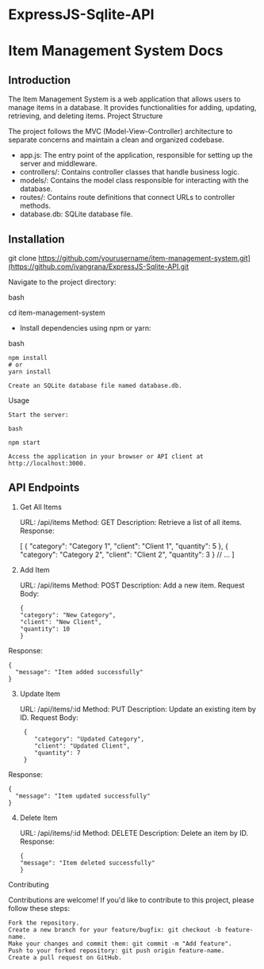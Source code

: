 # ExpressJS-Sqlite-API

# Item Management System Docs

## Introduction

The Item Management System is a web application that allows users to manage items in a database. It provides functionalities for adding, updating, retrieving, and deleting items.
Project Structure

The project follows the MVC (Model-View-Controller) architecture to separate concerns and maintain a clean and organized codebase.

- app.js: The entry point of the application, responsible for setting up the server and middleware.
- controllers/: Contains controller classes that handle business logic.
- models/: Contains the model class responsible for interacting with the database.
- routes/: Contains route definitions that connect URLs to controller methods.
- database.db: SQLite database file.

## Installation


git clone https://github.com/yourusername/item-management-system.git](https://github.com/ivangrana/ExpressJS-Sqlite-API.git

Navigate to the project directory:

bash

cd item-management-system

- Install dependencies using npm or yarn:

bash

    npm install
    # or
    yarn install

    Create an SQLite database file named database.db.

Usage

    Start the server:

    bash

    npm start

    Access the application in your browser or API client at http://localhost:3000.

## API Endpoints
1. Get All Items

    URL: /api/items
    Method: GET
    Description: Retrieve a list of all items.
    Response:



    [
       {
        "category": "Category 1",
        "client": "Client 1",
        "quantity": 5
      },
      {
        "category": "Category 2",
        "client": "Client 2",
        "quantity": 3
      }
      // ...
    ]

2. Add Item

    URL: /api/items
    Method: POST
    Description: Add a new item.
    Request Body:

  

       {
       "category": "New Category",
       "client": "New Client",
       "quantity": 10
       }

Response:

    {
      "message": "Item added successfully"
    }

3. Update Item

    URL: /api/items/:id
    Method: PUT
    Description: Update an existing item by ID.
    Request Body:

  

        {
           "category": "Updated Category",
           "client": "Updated Client",
           "quantity": 7
        }

Response:



    {
      "message": "Item updated successfully"
    }

4. Delete Item

    URL: /api/items/:id
    Method: DELETE
    Description: Delete an item by ID.
    Response:



       {
       "message": "Item deleted successfully"
       }

Contributing

Contributions are welcome! If you'd like to contribute to this project, please follow these steps:

    Fork the repository.
    Create a new branch for your feature/bugfix: git checkout -b feature-name.
    Make your changes and commit them: git commit -m "Add feature".
    Push to your forked repository: git push origin feature-name.
    Create a pull request on GitHub.
